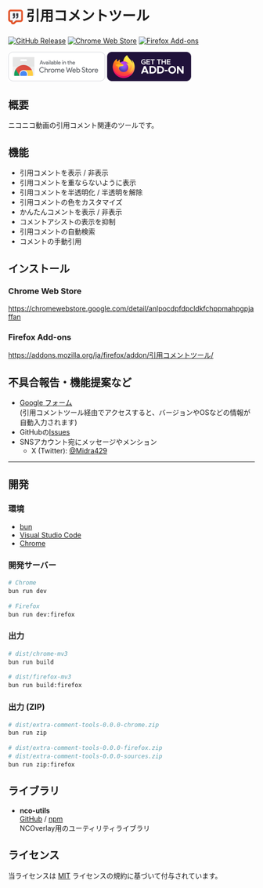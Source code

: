 # <sub><img src="assets/icon.png" width="30px" height="30px"></sub> 引用コメントツール
[![GitHub Release](https://img.shields.io/github/v/release/Midra429/ExtraCommentTools?label=Releases)](https://github.com/Midra429/ExtraCommentTools/releases/latest)
[![Chrome Web Store](https://img.shields.io/chrome-web-store/v/anlpocdpfdpcldkfchppmahpgpjaffan?label=Chrome%20Web%20Store)](https://chromewebstore.google.com/detail/anlpocdpfdpcldkfchppmahpgpjaffan)
[![Firefox Add-ons](https://img.shields.io/amo/v/引用コメントツール?label=Firefox%20Add-ons)](https://addons.mozilla.org/ja/firefox/addon/引用コメントツール/)

[<img src="assets/badges/chrome.png" height="60px">](https://chromewebstore.google.com/detail/anlpocdpfdpcldkfchppmahpgpjaffan)
[<img src="assets/badges/firefox.png" height="60px">](https://addons.mozilla.org/ja/firefox/addon/引用コメントツール/)

## 概要
ニコニコ動画の引用コメント関連のツールです。

## 機能
- 引用コメントを表示 / 非表示
- 引用コメントを重ならないように表示
- 引用コメントを半透明化 / 半透明を解除
- 引用コメントの色をカスタマイズ
- かんたんコメントを表示 / 非表示
- コメントアシストの表示を抑制
- 引用コメントの自動検索
- コメントの手動引用

## インストール
### Chrome Web Store
https://chromewebstore.google.com/detail/anlpocdpfdpcldkfchppmahpgpjaffan

### Firefox Add-ons
https://addons.mozilla.org/ja/firefox/addon/引用コメントツール/

## 不具合報告・機能提案など
- [Google フォーム](https://docs.google.com/forms/d/e/1FAIpQLSdKaAMiPx0T-kiM49g9X0Knu9JGR77VBtSU2BCE6xBwELkP8g/viewform)<br>
(引用コメントツール経由でアクセスすると、バージョンやOSなどの情報が自動入力されます)
- GitHubの[Issues](https://github.com/Midra429/ExtraCommentTools/issues)
- SNSアカウント宛にメッセージやメンション
  - X (Twitter): [@Midra429](https://x.com/Midra429)

---

## 開発
### 環境
- [bun](https://bun.com/)
- [Visual Studio Code](https://code.visualstudio.com/)
- [Chrome](https://www.google.com/intl/ja/chrome/)

### 開発サーバー
```sh
# Chrome
bun run dev
```
```sh
# Firefox
bun run dev:firefox
```

### 出力
```sh
# dist/chrome-mv3
bun run build
```
```sh
# dist/firefox-mv3
bun run build:firefox
```

### 出力 (ZIP)
```sh
# dist/extra-comment-tools-0.0.0-chrome.zip
bun run zip
```
```sh
# dist/extra-comment-tools-0.0.0-firefox.zip
# dist/extra-comment-tools-0.0.0-sources.zip
bun run zip:firefox
```

## ライブラリ
- **nco-utils**<br>
[GitHub](https://github.com/Midra429/nco-utils) / [npm](https://www.npmjs.com/package/@midra/nco-utils)<br>
NCOverlay用のユーティリティライブラリ

## ライセンス
当ライセンスは [MIT](LICENSE.txt) ライセンスの規約に基づいて付与されています。

